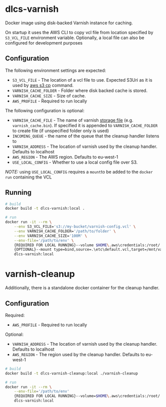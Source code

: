 # dlcs-varnish

Docker image using disk-backed Varnish instance for caching.

On startup it uses the AWS CLI to copy vcl file from location specified by `S3_VCL_FILE` environment variable. 
Optionally, a local file can also be configured for development purposes

## Configuration

The following environment settings are expected:
* `S3_VCL_FILE` - The location of a vcl file to use. Expected S3Uri as it is used by [aws s3 cp](https://docs.aws.amazon.com/cli/latest/reference/s3/cp.html) command.
* `VARNISH_CACHE_FOLDER` - Folder where disk backed cache is stored.
* `VARNISH_CACHE_SIZE` - Size of cache.
* `AWS_PROFILE` - Required to run locally

The following configuration is optional:

* `VARNISH_CACHE_FILE` - The name of varnish [storage file](https://varnish-cache.org/docs/trunk/users-guide/storage-backends.html#file) (e.g. `varnish_cache.bin`). If specified it is appended to `VARNISH_CACHE_FOLDER` to create file (if unspecified folder only is used)
* `INCOMING_QUEUE` - the name of the queue that the cleanup handler listens to
* `VARNISH_ADDRESS` - The location of varnish used by the cleanup handler. Defaults to localhost
* `AWS_REGION` - The AWS region. Defaults to eu-west-1
* `USE_LOCAL_CONFIG` - Whether to use a local config file over S3. 

*NOTE:* using `USE_LOCAL_CONFIG` requires a `mount`to be added to the `docker run` containing the VCL
## Running

```bash
# build
docker build -t dlcs-varnish:local .

# run
docker run -it --rm \
	--env S3_VCL_FILE='s3://my-bucket/varnish-config.vcl' \
	--env VARNISH_CACHE_FOLDER='/path/to/folder' \
	--env VARNISH_CACHE_SIZE='100M' \
	--env-file='/path/to/env' \
	{REQUIRED FOR LOCAL RUNNING}--volume $HOME\.aws\credentials:/root/.aws/credentials:ro \
	{OPTIONAL}--mount type=bind,source=.\etc\default.vcl,target=/mnt/varnish/default.vcl \
	dlcs-varnish:local
```
# varnish-cleanup

Additionally, there is a standalone docker container for the cleanup handler. 

## Configuration

Required:
* `AWS_PROFILE` - Required to run locally

Optional:
* `VARNISH_ADDRESS` - The location of varnish used by the cleanup handler. Defaults to localhost
* `AWS_REGION` - The region used by the cleanup handler. Defaults to eu-west-1

```bash
# build
docker build -t dlcs-varnish-cleanup:local ./varnish-cleanup

# run
docker run -it --rm \
	--env-file='/path/to/env'
	{REQUIRED FOR LOCAL RUNNING}--volume=$HOME\.aws\credentials:/root/.aws/credentials:ro
	dlcs-varnish:local
```
